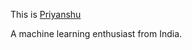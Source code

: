 This is [Priyanshu](https://www.linkedin.com/in/priyanshu-kumar-99477b14a/)

A machine learning enthusiast from India.
